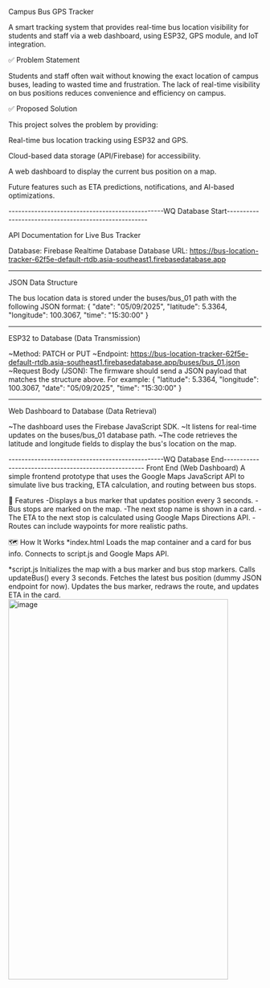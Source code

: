 Campus Bus GPS Tracker

A smart tracking system that provides real-time bus location visibility for students and staff via a web dashboard, using ESP32, GPS module, and IoT integration.

✅ Problem Statement

Students and staff often wait without knowing the exact location of campus buses, leading to wasted time and frustration. The lack of real-time visibility on bus positions reduces convenience and efficiency on campus.

✅ Proposed Solution

This project solves the problem by providing:

Real-time bus location tracking using ESP32 and GPS.

Cloud-based data storage (API/Firebase) for accessibility.

A web dashboard to display the current bus position on a map.

Future features such as ETA predictions, notifications, and AI-based optimizations.

------------------------------------------------WQ Database Start-----------------------------------------------------

API Documentation for Live Bus Tracker

Database: Firebase Realtime Database
Database URL: https://bus-location-tracker-62f5e-default-rtdb.asia-southeast1.firebasedatabase.app

---

JSON Data Structure

The bus location data is stored under the buses/bus_01 path with the following JSON format:
{
  "date": "05/09/2025",
  "latitude": 5.3364,
  "longitude": 100.3067,
  "time": "15:30:00"
}

---

ESP32 to Database (Data Transmission)

~Method: PATCH or PUT
~Endpoint: https://bus-location-tracker-62f5e-default-rtdb.asia-southeast1.firebasedatabase.app/buses/bus_01.json
~Request Body (JSON): The firmware should send a JSON payload that matches the structure above. 
 For example:
 {
  "latitude": 5.3364,
  "longitude": 100.3067,
  "date": "05/09/2025",
  "time": "15:30:00"
}

---

Web Dashboard to Database (Data Retrieval)

~The dashboard uses the Firebase JavaScript SDK.
~It listens for real-time updates on the buses/bus_01 database path.
~The code retrieves the latitude and longitude fields to display the bus's location on the map.

------------------------------------------------WQ Database End-----------------------------------------------------
Front End (Web Dashboard)
A simple frontend prototype that uses the Google Maps JavaScript API to simulate live bus tracking, ETA calculation, and routing between bus stops.

📌 Features
-Displays a bus marker that updates position every 3 seconds.
-Bus stops are marked on the map.
-The next stop name is shown in a card.
-The ETA to the next stop is calculated using Google Maps Directions API.
-Routes can include waypoints for more realistic paths.

🗺️ How It Works
*index.html
Loads the map container and a card for bus info.
Connects to script.js and Google Maps API.

*script.js
Initializes the map with a bus marker and bus stop markers.
Calls updateBus() every 3 seconds.
Fetches the latest bus position (dummy JSON endpoint for now).
Updates the bus marker, redraws the route, and updates ETA in the card.
<img width="437" height="757" alt="image" src="https://github.com/user-attachments/assets/c1ddb2ae-4587-4935-9454-d5ea445ec7d9" />
